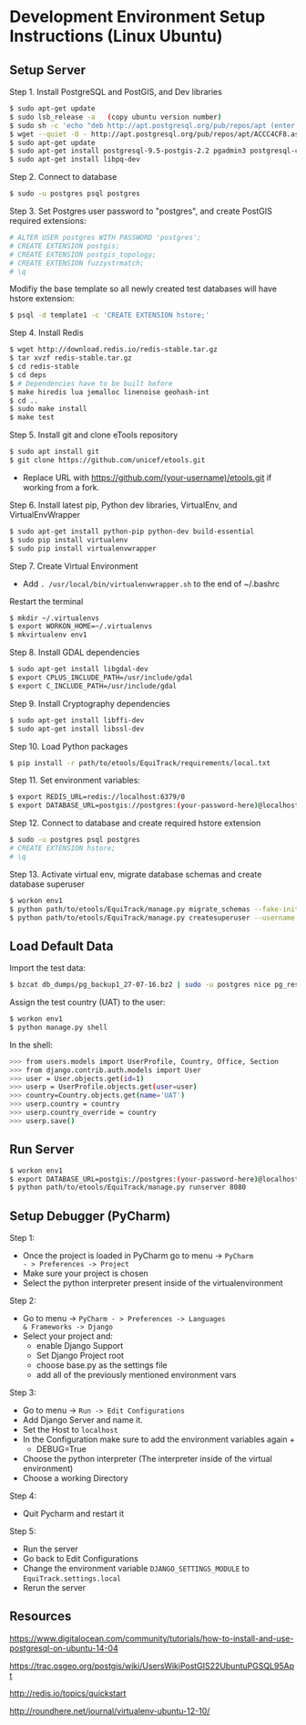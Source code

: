 Development Environment Setup Instructions (Linux Ubuntu)
================================================

Setup Server
------------

Step 1. Install PostgreSQL and PostGIS, and Dev libraries

```bash
$ sudo apt-get update
$ sudo lsb_release -a   (copy ubuntu version number)
$ sudo sh -c 'echo "deb http://apt.postgresql.org/pub/repos/apt (enter ubuntu version number)-pgdg main" >> /etc/apt/sources.list'
$ wget --quiet -O - http://apt.postgresql.org/pub/repos/apt/ACCC4CF8.asc | sudo apt-key add -
$ sudo apt-get update
$ sudo apt-get install postgresql-9.5-postgis-2.2 pgadmin3 postgresql-contrib-9.5
$ sudo apt-get install libpq-dev
```

Step 2. Connect to database

```bash
$ sudo -u postgres psql postgres
```

Step 3. Set Postgres user password to "postgres", and create PostGIS required extensions:

```bash
# ALTER USER postgres WITH PASSWORD 'postgres';
# CREATE EXTENSION postgis;
# CREATE EXTENSION postgis_topology;
# CREATE EXTENSION fuzzystrmatch;
# \q
```

Modifiy the base template so all newly created test databases will have hstore extension:

```bash
$ psql -d template1 -c 'CREATE EXTENSION hstore;'
```

Step 4. Install Redis

```bash
$ wget http://download.redis.io/redis-stable.tar.gz
$ tar xvzf redis-stable.tar.gz
$ cd redis-stable
$ cd deps
$ # Dependencies have to be built before
$ make hiredis lua jemalloc linenoise geohash-int
$ cd ..
$ sudo make install
$ make test
```

Step 5. Install git and clone eTools repository

```bash
$ sudo apt install git
$ git clone https://github.com/unicef/etools.git
```

* Replace URL with https://github.com/(your-username)/etools.git if working from a fork.

Step 6. Install latest pip, Python dev libraries, VirtualEnv, and VirtualEnvWrapper

```bash
$ sudo apt-get install python-pip python-dev build-essential
$ sudo pip install virtualenv
$ sudo pip install virtualenvwrapper
```

Step 7. Create Virtual Environment

* Add `. /usr/local/bin/virtualenvwrapper.sh` to the end of ~/.bashrc

Restart the terminal

```bash
$ mkdir ~/.virtualenvs
$ export WORKON_HOME=~/.virtualenvs
$ mkvirtualenv env1
```

Step 8. Install GDAL dependencies

```bash
$ sudo apt-get install libgdal-dev
$ export CPLUS_INCLUDE_PATH=/usr/include/gdal
$ export C_INCLUDE_PATH=/usr/include/gdal
```

Step 9. Install Cryptography dependencies

```bash
$ sudo apt-get install libffi-dev
$ sudo apt-get install libssl-dev
```

Step 10. Load Python packages

```bash
$ pip install -r path/to/etools/EquiTrack/requirements/local.txt
```

Step 11. Set environment variables:

```bash
$ export REDIS_URL=redis://localhost:6379/0
$ export DATABASE_URL=postgis://postgres:(your-password-here)@localhost:5432/postgres
```

Step 12. Connect to database and create required hstore extension

```bash
$ sudo -u postgres psql postgres
# CREATE EXTENSION hstore;
# \q
```

Step 13. Activate virtual env, migrate database schemas and create database superuser

```bash
$ workon env1
$ python path/to/etools/EquiTrack/manage.py migrate_schemas --fake-initial --noinput
$ python path/to/etools/EquiTrack/manage.py createsuperuser --username:etoolsusr
```

Load Default Data
-----------------

Import the test data:

```bash
$ bzcat db_dumps/pg_backup1_27-07-16.bz2 | sudo -u postgres nice pg_restore --verbose -F t -d postgres

```

Assign the test country (UAT) to the user:

```bash
$ workon env1
$ python manage.py shell
```

In the shell:

```bash
>>> from users.models import UserProfile, Country, Office, Section
>>> from django.contrib.auth.models import User
>>> user = User.objects.get(id=1)
>>> userp = UserProfile.objects.get(user=user)
>>> country=Country.objects.get(name='UAT')
>>> userp.country = country
>>> userp.country_override = country
>>> userp.save()
```

Run Server
----------

```bash
$ workon env1
$ export DATABASE_URL=postgis://postgres:(your-password-here)@localhost:5432/postgres
$ python path/to/etools/EquiTrack/manage.py runserver 8080
```

Setup Debugger (PyCharm)
------------------------

Step 1:
* Once the project is loaded in PyCharm go to menu -&gt; <code>PyCharm - &gt; Preferences -&gt; Project</code>
* Make sure your project is chosen
* Select the python interpreter present inside of the virtualenvironment

Step 2:
* Go to menu -&gt; <code>PyCharm - &gt; Preferences -&gt; Languages &amp; Frameworks -&gt; Django</code>
* Select your project and:
    * enable Django Support
    * Set Django Project root
    * choose base.py as the settings file
    * add all of the previously mentioned environment vars

Step 3:
* Go to menu -&gt; <code>Run -&gt; Edit Configurations</code>
* Add Django Server and name it.
* Set the Host to `localhost`
* In the Configuration make sure to add the environment variables again +
    * DEBUG=True
* Choose the python interpreter (The interpreter inside of the virtual environment)
* Choose a working Directory

Step 4:
* Quit Pycharm and restart it

Step 5:
* Run the server
* Go back to Edit Configurations
* Change the environment variable `DJANGO_SETTINGS_MODULE` to `EquiTrack.settings.local`
* Rerun the server

Resources
---------

https://www.digitalocean.com/community/tutorials/how-to-install-and-use-postgresql-on-ubuntu-14-04

https://trac.osgeo.org/postgis/wiki/UsersWikiPostGIS22UbuntuPGSQL95Apt

http://redis.io/topics/quickstart

http://roundhere.net/journal/virtualenv-ubuntu-12-10/
